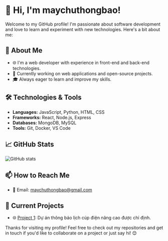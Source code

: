 # 👋 Hi, I'm maychuthongbao!

Welcome to my GitHub profile! I'm passionate about software development and love to learn and experiment with new technologies. Here's a bit about me:

## 🚀 About Me
- 🌐 I'm a web developer with experience in front-end and back-end technologies.
- 💼 Currently working on web applications and open-source projects.
- 🎓 Always eager to learn and improve my skills.

## 🛠️ Technologies & Tools
- **Languages:** JavaScript, Python, HTML, CSS
- **Frameworks:** React, Node.js, Express
- **Databases:** MongoDB, MySQL
- **Tools:** Git, Docker, VS Code

## 📈 GitHub Stats
![GitHub stats](https://github-readme-stats.vercel.app/api?username=maychuthongbao&show_icons=true&theme=radical)

## 📫 How to Reach Me
- 📧 Email: [maychuthongbao@gmail.com](mailto:maychuthongbao@gmail.com)


## 🌱 Current Projects
- 🌐 [Project 1](https://github.com/maychuthongbao/project1): Dự án thông báo lịch cúp điện nâng cao được chỉ định.


Thanks for visiting my profile! Feel free to check out my repositories and get in touch if you'd like to collaborate on a project or just say hi! 😊
